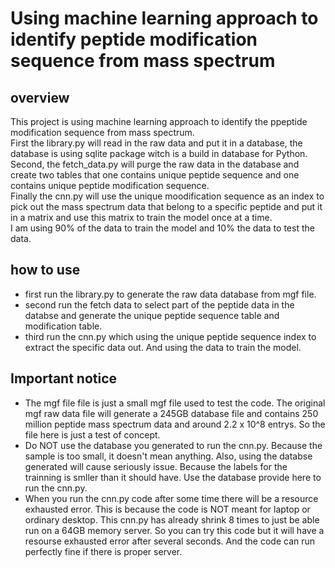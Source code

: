 # Using machine learning approach to identify peptide modification sequence from mass spectrum
## overview
This project is using machine learning approach to identify the ppeptide modification sequence from mass spectrum. <br>
First the library.py will read in the raw data and put it in a database, the database is using sqlite package witch is a build in database for Python.<br>
Second, the fetch_data.py will purge the raw data in the database and create two tables that one contains unique peptide sequence and one contains unique peptide modification sequence.<br>
Finally the cnn.py will use the unique moodification sequence as an index to pick out the mass spectrum data that belong to a specific peptide and put it in a matrix and use this matrix to train the model once at a time.<br>
I am using 90% of the data to train the model and 10% the data to test the data.
## how to use
* first run the library.py to generate the raw data database from mgf file.
* second run the fetch data to select part of the peptide data in the databse and generate the unique peptide sequence table and modification table.
* third run the cnn.py which using the unique peptide sequence index to extract the specific data out. And using the data to train the model.
## Important notice
* The mgf file file is just a small mgf file used to test the code. The original mgf raw data file will generate a 245GB database file and contains 250 million peptide mass spectrum data and around 2.2 x 10^8 entrys. So the file here is just a test of concept.
* Do NOT use the database you generated to run the cnn.py. Because the sample is too small, it doesn't mean anything. Also, using the databse generated will cause seriously issue. Because the labels for the trainning is smller than it should have. Use the database provide here to run the cnn.py.
* When you run the cnn.py code after some time there will be a resource exhausted error. This is because the code is NOT meant for laptop or ordinary desktop. This cnn.py has already shrink 8 times to just be able run on a 64GB memory server. So you can try this code but it will have a resourse exhausted error after several seconds. And the code can run perfectly fine if there is proper server.
